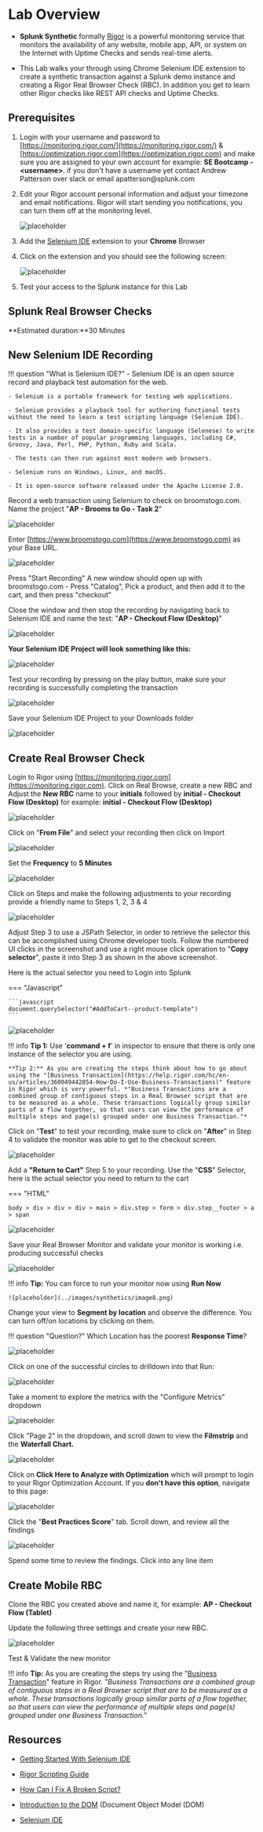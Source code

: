 # Lab Overview

- **Splunk Synthetic** formally [Rigor](https://rigor.com/) is a powerful monitoring service that monitors the availability of any website, mobile app, API, or system on the Internet with Uptime Checks and sends real-time alerts.

- This Lab walks your through using Chrome Selenium IDE extension to create a synthetic transaction against a Splunk demo instance and creating a Rigor Real Browser Check (RBC). In addition you get to learn other Rigor checks like REST API checks and Uptime Checks.

## Prerequisites

1. Login with your username and password to [https://monitoring.rigor.com/](https://monitoring.rigor.com/) & [https://optimization.rigor.com](https://optimization.rigor.com) and make sure you are assigned to your own account for example: **SE Bootcamp - \<username>**. if you don't have a username yet contact Andrew Patterson over slack or email apatterson\@splunk.com

2. Edit your Rigor account personal information and adjust your timezone and email notifications. Rigor will start sending you notifications, you can turn them off at the monitoring level.

   ![placeholder](../images/synthetics/image5.png)

3. Add the [Selenium IDE](https://chrome.google.com/webstore/detail/selenium-ide/mooikfkahbdckldjjndioackbalphokd?hl=en-US) extension to your **Chrome** Browser

4. Click on the extension and you should see the following screen:

   ![placeholder](../images/synthetics/image17.png)

5. Test your access to the Splunk instance for this Lab

## Splunk Real Browser Checks

**Estimated duration:**30 Minutes

## New Selenium IDE Recording

!!! question "What is Selenium IDE?"
    - Selenium IDE is an open source record and playback test automation for the web.

    - Selenium is a portable framework for testing web applications.

    - Selenium provides a playback tool for authoring functional tests without the need to learn a test scripting language (Selenium IDE).

    - It also provides a test domain-specific language (Selenese) to write tests in a number of popular programming languages, including C#, Groovy, Java, Perl, PHP, Python, Ruby and Scala.

    - The tests can then run against most modern web browsers.

    - Selenium runs on Windows, Linux, and macOS.

    - It is open-source software released under the Apache License 2.0.

Record a web transaction using Selenium to check on broomstogo.com. Name the project "**AP - Brooms to Go - Task 2**"

![placeholder](../images/synthetics/image29.png)

Enter [https://www.broomstogo.com](https://www.broomstogo.com) as your Base URL.

![placeholder](../images/synthetics/image11.png)

Press "Start Recording" A new window should open up with broomstogo.com - Press "Catalog", Pick a product, and then add it to the cart, and then press "checkout"

Close the window and then stop the recording by navigating back to Selenium IDE and name the test: "**AP - Checkout Flow (Desktop)**"

![placeholder](../images/synthetics/image10.png)

**Your Selenium IDE Project will look something like this:**

![placeholder](../images/synthetics/image19.png)

Test your recording by pressing on the play button, make sure your recording is successfully completing the transaction

![placeholder](../images/synthetics/image26.png)

Save your Selenium IDE Project to your Downloads folder

![placeholder](../images/synthetics/image30.png)

## Create Real Browser Check

Login to Rigor using [https://monitoring.rigor.com](https://monitoring.rigor.com). Click on Real Browse, create a new RBC and Adjust the **New RBC** name to your **initials** followed by **initial - Checkout Flow (Desktop)** for example: **initial - Checkout Flow (Desktop)**

![placeholder](../images/synthetics/image3.png)

Click on "**From File**" and select your recording then click on Import

![placeholder](../images/synthetics/image1.png)

Set the **Frequency** to **5 Minutes**

![placeholder](../images/synthetics/image15.png)

Click on Steps and make the following adjustments to your recording provide a friendly name to Steps 1, 2, 3 & 4

![placeholder](../images/synthetics/image6.png)

Adjust Step 3 to use a JSPath Selector, in order to retrieve the selector this can be accomplished using Chrome developer tools. Follow the numbered UI clicks in the screenshot and use a right mouse click operation to "**Copy selector**", paste it into Step 3 as shown in the above screenshot.

Here is the actual selector you need to Login into Splunk

=== "Javascript"
  
    ```javascript
    document.querySelector("#AddToCart--product-template")
    ```

![placeholder](../images/synthetics/image2.png)

!!! info
    **Tip 1:** Use \'**command + f**\' in inspector to ensure that there is only one instance of the selector you are using.

    **Tip 2:** As you are creating the steps think about how to go about using the "[Business Transaction](https://help.rigor.com/hc/en-us/articles/360049442854-How-Do-I-Use-Business-Transactions)" feature in Rigor which is very powerful. *"Business Transactions are a combined group of contiguous steps in a Real Browser script that are to be measured as a whole. These transactions logically group similar parts of a flow together, so that users can view the performance of multiple steps and page(s) grouped under one Business Transaction."*

Click on "**Test**" to test your recording, make sure to click on "**After**" in Step 4 to validate the monitor was able to get to the checkout screen.

![placeholder](../images/synthetics/image22.png)

Add a **"Return to Cart"** Step 5 to your recording. Use the "**CSS**" Selector, here is the actual selector you need to return to the cart

=== "HTML"

   ```text
   body > div > div > div > main > div.step > form > div.step__footer > a > span
   ```

![placeholder](../images/synthetics/image28.png)

Save your Real Browser Monitor and validate your monitor is working i.e. producing successful checks

![placeholder](../images/synthetics/image27.png)

!!! info
    **Tip:** You can force to run your monitor now using **Run Now**

    ![placeholder](../images/synthetics/image8.png)

Change your view to **Segment by location** and observe the difference. You can turn off/on locations by clicking on them.

!!! question "Question?"
    Which Location has the poorest **Response Time**?

![placeholder](../images/synthetics/image9.png)

Click on one of the successful circles to drilldown into that Run:

![placeholder](../images/synthetics/image33.png)

Take a moment to explore the metrics with the "Configure Metrics" dropdown

![placeholder](../images/synthetics/image14.png)

Click "Page 2" in the dropdown, and scroll down to view the **Filmstrip** and the **Waterfall Chart.**

![placeholder](../images/synthetics/image16.png)

Click on **Click Here to Analyze with Optimization** which will prompt to login to your Rigor Optimization Account. If you **don't have this option**, navigate to this page: [](https://optimization.rigor.com/s/2194959?tid=ov&sh=3AF8C48AADD6D3E5F5DAA8B4B7BB7F45)

![placeholder](../images/synthetics/image31.png)

Click the "**Best Practices Score**" tab. Scroll down, and review all the findings

![placeholder](../images/synthetics/image23.png)

Spend some time to review the findings. Click into any line item

## Create Mobile RBC

Clone the RBC you created above and name it, for example: **AP - Checkout Flow (Tablet)**

Update the following three settings and create your new RBC.

![placeholder](../images/synthetics/image18.png)

Test & Validate the new monitor

!!! info
    **Tip:** As you are creating the steps try using the "[Business Transaction](https://help.rigor.com/hc/en-us/articles/360049442854-How-Do-I-Use-Business-Transactions)" feature in Rigor. *"Business Transactions are a combined group of contiguous steps in a Real Browser script that are to be measured as a whole. These transactions logically group similar parts of a flow together, so that users can view the performance of multiple steps and page(s) grouped under one Business Transaction."*

## Resources

- [Getting Started With Selenium IDE](https://help.rigor.com/hc/en-us/articles/115004652007?flash_digest=b1ef7d1a07b68d5279ee5fef8adb87fb878cf010)

- [Rigor Scripting Guide](http://www2.rigor.com/scripting-guide)

- [How Can I Fix A Broken Script?](https://help.rigor.com/hc/en-us/articles/115004443988-How-Can-I-Fix-A-Broken-Script)

- [Introduction to the DOM](https://developer.mozilla.org/en-US/docs/Web/API/Document_Object_Model/Introduction) (Document Object Model (DOM)

- [Selenium IDE](https://www.selenium.dev/selenium-ide/)